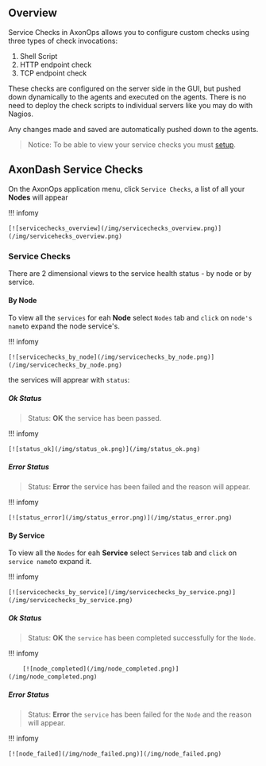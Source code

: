 ## Overview

Service Checks in AxonOps allows you to configure custom checks using three types of check invocations:

1. Shell Script
2. HTTP endpoint check
3. TCP endpoint check

These checks are configured on the server side in the GUI, but pushed down dynamically to the agents and executed on the agents. There is no need to deploy the check scripts to individual servers like you may do with Nagios.

Any changes made and saved are automatically pushed down to the agents.


> Notice: To be able to view your service checks you must [setup][0].

## AxonDash Service Checks

On the AxonOps application menu, click `Service Checks`, a list of all your **Nodes** will appear

 

[0]: /monitoring/servicechecks/configurations/




!!! infomy 

    [![servicechecks_overview](/img/servicechecks_overview.png)](/img/servicehecks_overview.png)

### Service Checks
There are 2 dimensional views to the service health status - by node or by service.

####  By Node

To view all the `services` for eah **Node** select `Nodes` tab and `click` on `node's name`to expand the node service's.

!!! infomy 

    [![servicechecks_by_node](/img/servicechecks_by_node.png)](/img/servicechecks_by_node.png)


the services will apprear with `status`:

##### Ok Status

> Status: **OK** the service has been passed.

!!! infomy 

    [![status_ok](/img/status_ok.png)](/img/status_ok.png)

##### Error Status

> Status: **Error** the service has been failed and the reason will appear.
        
!!! infomy 
        
    [![status_error](/img/status_error.png)](/img/status_error.png)

#### By Service

To view all the `Nodes` for eah **Service** select `Services` tab and `click` on `service name`to expand it.

!!! infomy 

    [![servicechecks_by_service](/img/servicechecks_by_service.png)](/img/servicechecks_by_service.png)

##### Ok Status

 > Status: **OK** the `service` has been completed successfully for the `Node`.
    
!!! infomy 
    
        [![node_completed](/img/node_completed.png)](/img/node_completed.png)
    
##### Error Status
    
> Status: **Error** the `service` has been failed for the `Node` and the reason will appear.
            
!!! infomy 
    
    [![node_failed](/img/node_failed.png)](/img/node_failed.png)